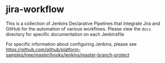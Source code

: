 # jira-workflow

This is a collection of Jenkins Declarative Pipelines that integrate Jira and GitHub for the automation of various workflows. Please view the `docs` directory for specific documentation on each Jenkinsfile

For specific information about configuring Jenkins, please see https://github.com/github/platform-samples/tree/master/hooks/jenkins/master-branch-protect
